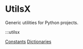 # UtilsX

Generic utilities for Python projects.

:::utilsx

[Constants](constants.md)
[Dictionaries](dictionaries.md)
